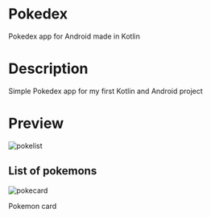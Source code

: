 # Pokedex
Pokedex app for Android made in Kotlin

# Description
Simple Pokedex app for my first Kotlin and Android project

# Preview

![pokelist](https://github.com/OutsideTheVim/pokedex/assets/70163066/0c2011d1-c603-40ca-b4cc-9a8925bc6728)

List of pokemons
--------------------------------------------

![pokecard](https://github.com/OutsideTheVim/pokedex/assets/70163066/2f8ac7e3-652c-474c-80a7-a56b599494fc)

Pokemon card
